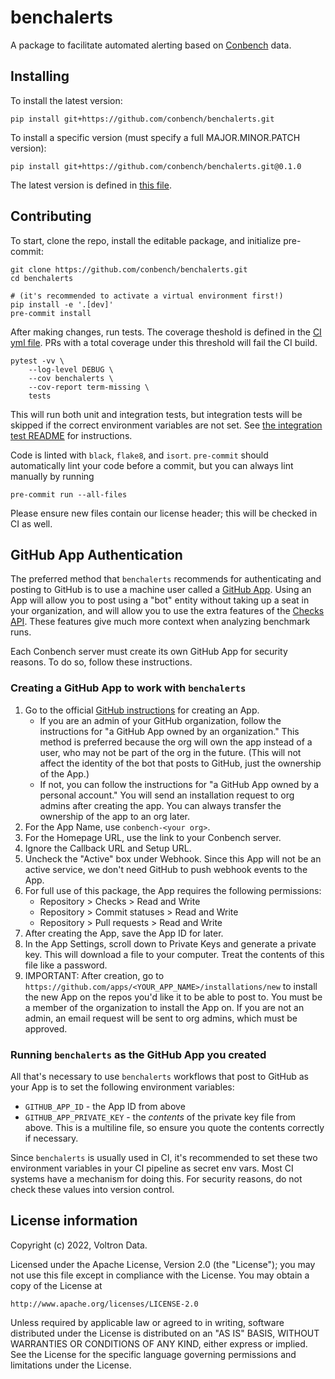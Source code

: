 # benchalerts

A package to facilitate automated alerting based on
[Conbench](https://github.com/conbench/conbench) data.

## Installing

To install the latest version:

    pip install git+https://github.com/conbench/benchalerts.git

To install a specific version (must specify a full MAJOR.MINOR.PATCH version):

    pip install git+https://github.com/conbench/benchalerts.git@0.1.0

The latest version is defined in [this file](benchalerts/_version.py).

## Contributing

To start, clone the repo, install the editable package, and initialize pre-commit:

    git clone https://github.com/conbench/benchalerts.git
    cd benchalerts

    # (it's recommended to activate a virtual environment first!)
    pip install -e '.[dev]'
    pre-commit install

After making changes, run tests. The coverage theshold is defined in the
[CI yml file](.github/workflows/ci.yml). PRs with a total coverage under this threshold
will fail the CI build.

    pytest -vv \
        --log-level DEBUG \
        --cov benchalerts \
        --cov-report term-missing \
        tests

This will run both unit and integration tests, but integration tests will be skipped if
the correct environment variables are not set. See
[the integration test README](tests/integration_tests/README.md) for instructions.

Code is linted with `black`, `flake8`, and `isort`. `pre-commit` should automatically
lint your code before a commit, but you can always lint manually by running

    pre-commit run --all-files

Please ensure new files contain our license header; this will be checked in CI as well.

## GitHub App Authentication

The preferred method that `benchalerts` recommends for authenticating and posting to
GitHub is to use a machine user called a
[GitHub App](https://docs.github.com/en/developers/apps/getting-started-with-apps/about-apps).
Using an App will allow you to post using a "bot" entity without taking up a seat in
your organization, and will allow you to use the extra features of the
[Checks API](https://docs.github.com/en/rest/guides/getting-started-with-the-checks-api).
These features give much more context when analyzing benchmark runs.

Each Conbench server must create its own GitHub App for security reasons. To do so,
follow these instructions.

### Creating a GitHub App to work with `benchalerts`

1. Go to the official
    [GitHub instructions](https://docs.github.com/en/developers/apps/building-github-apps/creating-a-github-app)
    for creating an App.
    - If you are an admin of your GitHub organization, follow the instructions for "a
        GitHub App owned by an organization." This method is preferred because the org
        will own the app instead of a user, who may not be part of the org in the
        future. (This will not affect the identity of the bot that posts to GitHub, just
        the ownership of the App.)
    - If not, you can follow the instructions for "a GitHub App owned by a personal
        account." You will send an installation request to org admins after creating the
        app. You can always transfer the ownership of the app to an org later.
1. For the App Name, use `conbench-<your org>`.
1. For the Homepage URL, use the link to your Conbench server.
1. Ignore the Callback URL and Setup URL.
1. Uncheck the "Active" box under Webhook. Since this App will not be an active service,
    we don't need GitHub to push webhook events to the App.
1. For full use of this package, the App requires the following permissions:
    - Repository > Checks > Read and Write
    - Repository > Commit statuses > Read and Write
    - Repository > Pull requests > Read and Write
1. After creating the App, save the App ID for later.
1. In the App Settings, scroll down to Private Keys and generate a private key. This
    will download a file to your computer. Treat the contents of this file like a
    password.
1. IMPORTANT: After creation, go to
    `https://github.com/apps/<YOUR_APP_NAME>/installations/new` to install the new App
    on the repos you'd like it to be able to post to. You must be a member of the
    organization to install the App on. If you are not an admin, an email request will
    be sent to org admins, which must be approved.

### Running `benchalerts` as the GitHub App you created

All that's necessary to use `benchalerts` workflows that post to GitHub as your App is
to set the following environment variables:

- `GITHUB_APP_ID` - the App ID from above
- `GITHUB_APP_PRIVATE_KEY` - the _contents_ of the private key file from above. This is
    a multiline file, so ensure you quote the contents correctly if necessary.

Since `benchalerts` is usually used in CI, it's recommended to set these two environment
variables in your CI pipeline as secret env vars. Most CI systems have a mechanism for
doing this. For security reasons, do not check these values into version control.

## License information

Copyright (c) 2022, Voltron Data.

Licensed under the Apache License, Version 2.0 (the "License");
you may not use this file except in compliance with the License.
You may obtain a copy of the License at

    http://www.apache.org/licenses/LICENSE-2.0

Unless required by applicable law or agreed to in writing, software
distributed under the License is distributed on an "AS IS" BASIS,
WITHOUT WARRANTIES OR CONDITIONS OF ANY KIND, either express or implied.
See the License for the specific language governing permissions and
limitations under the License.
